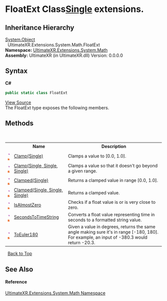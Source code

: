 # FloatExt Class<a href="https://docs.microsoft.com/dotnet/api/system.single" target="_blank" rel="noopener noreferrer">Single</a> extensions.


## Inheritance Hierarchy
<a href="https://docs.microsoft.com/dotnet/api/system.object" target="_blank" rel="noopener noreferrer">System.Object</a><br />&nbsp;&nbsp;UltimateXR.Extensions.System.Math.FloatExt<br />
**Namespace:**&nbsp;<a href="N_UltimateXR_Extensions_System_Math">UltimateXR.Extensions.System.Math</a><br />**Assembly:**&nbsp;UltimateXR (in UltimateXR.dll) Version: 0.0.0.0

## Syntax

**C#**<br />
``` C#
public static class FloatExt
```

<a href="UltimateXR/Scripts/Extensions/System/Math/FloatExt.cs" rel="noopener noreferrer" title="View the source code">View Source</a><br />
The FloatExt type exposes the following members.


## Methods
&nbsp;<table><tr><th></th><th>Name</th><th>Description</th></tr><tr><td>![Public method](media/pubmethod.gif "Public method")![Static member](media/static.gif "Static member")</td><td><a href="M_UltimateXR_Extensions_System_Math_FloatExt_Clamp">Clamp(Single)</a></td><td>
Clamps a value to [0.0, 1.0].</td></tr><tr><td>![Public method](media/pubmethod.gif "Public method")![Static member](media/static.gif "Static member")</td><td><a href="M_UltimateXR_Extensions_System_Math_FloatExt_Clamp_1">Clamp(Single, Single, Single)</a></td><td>
Clamps a value so that it doesn't go beyond a given range.</td></tr><tr><td>![Public method](media/pubmethod.gif "Public method")![Static member](media/static.gif "Static member")</td><td><a href="M_UltimateXR_Extensions_System_Math_FloatExt_Clamped">Clamped(Single)</a></td><td>
Returns a clamped value in range [0.0, 1.0].</td></tr><tr><td>![Public method](media/pubmethod.gif "Public method")![Static member](media/static.gif "Static member")</td><td><a href="M_UltimateXR_Extensions_System_Math_FloatExt_Clamped_1">Clamped(Single, Single, Single)</a></td><td>
Returns a clamped value.</td></tr><tr><td>![Public method](media/pubmethod.gif "Public method")![Static member](media/static.gif "Static member")</td><td><a href="M_UltimateXR_Extensions_System_Math_FloatExt_IsAlmostZero">IsAlmostZero</a></td><td>
Checks if a float value is or is very close to zero.</td></tr><tr><td>![Public method](media/pubmethod.gif "Public method")![Static member](media/static.gif "Static member")</td><td><a href="M_UltimateXR_Extensions_System_Math_FloatExt_SecondsToTimeString">SecondsToTimeString</a></td><td>
Converts a float value representing time in seconds to a formatted string value.</td></tr><tr><td>![Public method](media/pubmethod.gif "Public method")![Static member](media/static.gif "Static member")</td><td><a href="M_UltimateXR_Extensions_System_Math_FloatExt_ToEuler180">ToEuler180</a></td><td>
Given a value in degrees, returns the same angle making sure it's in range [-180, 180]. For example, an input of -380.3 would return -20.3.</td></tr></table>&nbsp;
<a href="#floatext-class">Back to Top</a>

## See Also


#### Reference
<a href="N_UltimateXR_Extensions_System_Math">UltimateXR.Extensions.System.Math Namespace</a><br />